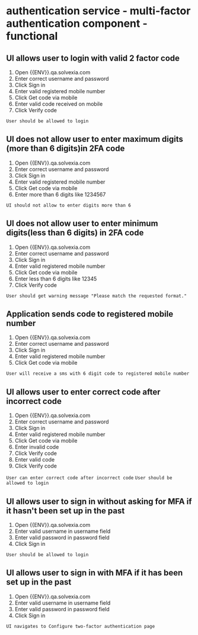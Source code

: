 # authentication service - multi-factor authentication component - functional

## UI allows user to login with valid 2 factor code

1. Open {{ENV}}.qa.solvexia.com
2. Enter correct username and password
3. Click Sign in 
4. Enter valid registered mobile number
5. Click Get code via mobile 
6. Enter valid code received on mobile 
7. Click Verify code

`User should be allowed to login `

## UI does not allow user to enter maximum digits (more than 6 digits)in 2FA code

1. Open {{ENV}}.qa.solvexia.com
2. Enter correct username and password
3. Click Sign in
4. Enter valid registered mobile number
5. Click Get code via mobile
6. Enter more than 6 digits like 1234567

`UI should not allow to enter digits more than 6`

## UI does not allow user to enter minimum digits(less than 6 digits) in 2FA code

1. Open {{ENV}}.qa.solvexia.com
2. Enter correct username and password
3. Click Sign in
4. Enter valid registered mobile number
5. Click Get code via mobile 
6. Enter less than 6 digits like 12345
7. Click Verify code

`User should get warning message "Please match the requested format."`

## Application sends code to registered mobile number

1. Open {{ENV}}.qa.solvexia.com
2. Enter correct username and password
3. Click Sign in
4. Enter valid registered mobile number
5. Click Get code via mobile

`User will receive a sms with 6 digit code to registered mobile number`
 
## UI allows user to enter correct code after incorrect code

1. Open {{ENV}}.qa.solvexia.com
2. Enter correct username and password
3. Click Sign in
4. Enter valid registered mobile number
5. Click Get code via mobile
6. Enter invalid code
7. Click Verify code
8. Enter valid code
9. Click Verify code

`User can enter correct code after incorrect code`
`User should be allowed to login `

## UI allows user to sign in without asking for MFA if it hasn't been set up in the past

1. Open {{ENV}}.qa.solvexia.com
2. Enter valid username in username field
3. Enter valid password in password field
4. Click Sign in

`User should be allowed to login`

## UI allows user to sign in with MFA if it has been set up in the past

1. Open {{ENV}}.qa.solvexia.com
2. Enter valid username in username field
3. Enter valid password in password field
4. Click Sign in

`UI navigates to Configure two-factor authentication page`